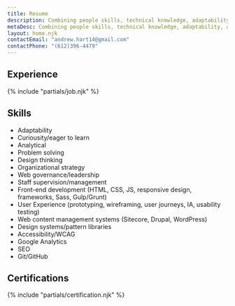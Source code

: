 ```yaml
---
title: Resume
description: Combining people skills, technical knowledge, adaptability, and a mission-driven attitude to find fair, successful solutions to challenges for government, non-profit, and advocacy-based organizations.
metaDesc: Combining people skills, technical knowledge, adaptability, and a mission-driven attitude to find fair, successful solutions to challenges for government, non-profit, and advocacy-based organizations.
layout: home.njk
contactEmail: "andrew.hart14@gmail.com"
contactPhone: "(612)396-4479"
---
```

<div class="content">
<div class="content-measure">
<div class="content-indent">
<h2 class="page-heading">Experience</h2>
{% include "partials/job.njk" %}
</div>
</div>
</div>
<div class="content">
<div class="content-measure">
<div class="content-indent">
<h2 class="page-heading">Skills</h2>
<ul class="list-compact">
<li>Adaptability</li>
<li>Curiousity/eager to learn</li>
<li>Analytical</li>
<li>Problem solving</li>
<li>Design thinking</li>
<li>Organizational strategy</li>
<li>Web governance/leadership</li>
<li>Staff supervision/management</li>
<li>Front-end development (HTML, CSS, JS, responsive
design, frameworks, Sass, Gulp/Grunt)</li>
<li>User Experience (prototyping, wireframing,
user journeys, IA, usability testing)</li>
<li>Web content management systems (Sitecore, Drupal, WordPress)</li>
<li>Design systems/pattern libraries</li>
<li>Accessibility/WCAG</li>
<li>Google Analytics</li>
<li>SEO</li>
<li>Git/GitHub</li>
</ul>
</div>
</div>
</div>
<div class="content">
<div class="content-measure">
<div class="content-indent">
<h2 class="page-heading">Certifications</h2>
{% include "partials/certification.njk" %}
</div>
</div>
</div>